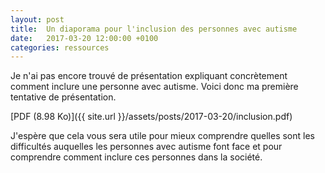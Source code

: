 ```yaml
---
layout: post
title:  Un diaporama pour l'inclusion des personnes avec autisme
date:   2017-03-20 12:00:00 +0100
categories: ressources
---
```


Je n'ai pas encore trouvé de présentation expliquant concrètement 
comment inclure une personne avec autisme.
Voici donc ma première tentative de présentation.

[PDF (8.98 Ko)]({{ site.url }}/assets/posts/2017-03-20/inclusion.pdf)

J'espère que cela vous sera utile pour mieux comprendre quelles sont les difficultés auquelles les personnes avec autisme font face et pour comprendre comment inclure ces personnes dans la société.



